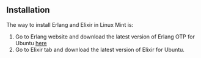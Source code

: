 ## Installation
The way to install Erlang and Elixir in Linux Mint is:

1. Go to Erlang website and download the latest version of Erlang OTP for Ubuntu [here](https://www.erlang-solutions.com/resources/download.html)
1. Go to Elixir tab and download the latest version of Elixir for Ubuntu.
